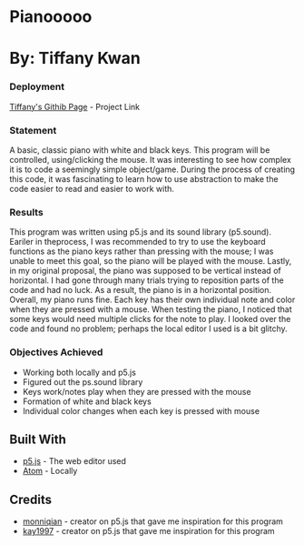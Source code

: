 # Pianooooo

# By: Tiffany Kwan

### Deployment
[Tiffany's Githib Page](https://tiffkwan.github.io/Pianooooo/) - Project Link

### Statement

A basic, classic piano with white and black keys. This program will be controlled, using/clicking the mouse. It was interesting to see how complex it is to code a seemingly simple object/game. During the process of creating this code, it was fascinating to learn how to use abstraction to make the code easier to read and easier to work with.

### Results 

This program was written using p5.js and its sound library (p5.sound). Eariler in theprocess, I was recommended to try to use the keyboard functions as the piano keys rather than pressing with the mouse; I was unable to meet this goal, so the piano will be played with the mouse. Lastly, in my original proposal, the piano was supposed to be vertical instead of horizontal. I had gone through many trials trying to reposition parts of the code and had no luck. As a result, the piano is in a horizontal position. Overall, my piano runs fine. Each key has their own individual note and color when they are pressed with a mouse. When testing the piano, I noticed that some keys would need multiple clicks for the note to play. I looked over the code and found no problem; perhaps the local editor I used is a bit glitchy. 

### Objectives Achieved
* Working both locally and p5.js
* Figured out the ps.sound library
* Keys work/notes play when they are pressed with the mouse
* Formation of white and black keys
* Individual color changes when each key is pressed with mouse

## Built With

* [p5.js](https://editor.p5js.org/) - The web editor used
* [Atom](https://atom.io/) - Locally 

## Credits

* [monniqian](https://editor.p5js.org/monniqian/sketches/TwckaaeGl) - creator on p5.js that gave me inspiration for this program
* [kay1997](https://editor.p5js.org/kay1997/sketches/rJ21NCddx) - creator on p5.js that gave me inspiration for this program
